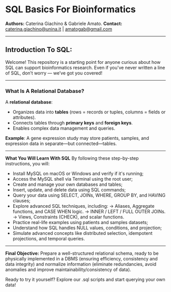 # SQL Basics For Bioinformatics

**Authors:** Caterina Giachino & Gabriele Amato.
**Contact:** caterina.giachino@unina.it | amatogab@gmail.com

---

## Introduction To SQL:
Welcome! This repository is a starting point for anyone curious about how SQL can support bioinformatics research. Even if you've never written a line of SQL, don’t worry — we’ve got you covered!

---

### What Is A Relational Database?

A **relational database**:
* Organizes data into **tables** (rows = records or tuples, columns = fields or attributes).
* Connects tables through **primary keys** and **foreign keys**.
* Enables complex data management and queries.

**Example**: A gene expression study may store patients, samples, and expression data in separate—but connected—tables.

---

**What You Will Learn With SQL**
By following these step-by-step instructions, you will:

- Install MySQL on macOS or Windows and verify if it's running;
- Access the MySQL shell via Terminal using the root user;
- Create and manage your own databases and tables;
- Insert, update, and delete data using SQL commands;
- Query your data using SELECT, JOINs, WHERE, GROUP BY, and HAVING clauses;
- Explore advanced SQL techniques, including:
  -> Aliases, Aggregate functions, and CASE WHEN logic.
  -> INNER / LEFT / FULL OUTER JOINs.
  -> Views, Constraints (CHECK), and scalar functions.
- Practice real-life examples using patients and samples datasets;
- Understand how SQL handles NULL values, conditions, and projection;
- Simulate advanced concepts like distributed selection, idempotent projections, and temporal queries.

---

**Final Objective:** 
Prepare a well-structured relational schema, ready to be physically implemented in a DBMS (ensuring efficiency, consistency and data integrity) and normalize information (eliminate redundancies, avoid anomalies and improve maintainability/consistency of data).

Ready to try it yourself? Explore our .sql scripts and start querying your own data!
